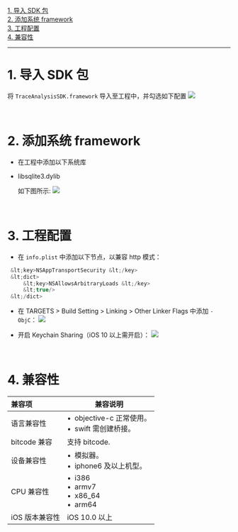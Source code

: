[1. 导入 SDK 包](#jump1)<br>
[2. 添加系统 framework](#jump2)</br>
[3. 工程配置](#jump3)<br>
[4. 兼容性](#jump4)</br>

------------

# <span id="jump1">1. 导入 SDK 包</span>

将 `TraceAnalysisSDK.framework` 导入至工程中，并勾选如下配置
![](http://doc.gamehaus.com/uploads/201807/5b3c81f77d038_5b3c81f7.png)

&ensp;

# <span id="jump2">2. 添加系统 framework</span>
- 在工程中添加以下系统库
- libsqlite3.dylib

   如下图所示:
   ![](http://doc.gamehaus.com/uploads/201905/5ceb982ea61e9_5ceb982e.png)

&ensp;

# <span id="jump3">3. 工程配置</span>
- 在 `info.plist` 中添加以下节点，以兼容 http 模式：
```java
 &lt;key>NSAppTransportSecurity &lt;/key>
 &lt;dict>
     &lt;key>NSAllowsArbitraryLoads &lt;/key>
     &lt;true/>
 &lt;/dict>
```

- 在 TARGETS > Build Setting > Linking > Other Linker Flags 中添加 `-ObjC`：
  ![](http://doc.gamehaus.com/uploads/201807/5b3c85c61e5f1_5b3c85c6.png)
  
- 开启 Keychain Sharing（iOS 10 以上需开启）：
  ![](http://doc.gamehaus.com/uploads/201807/5b3c860d2db60_5b3c860d.jpeg)

&ensp;

# <span id="jump4">4. 兼容性</span>

|兼容项|兼容说明|
|:----  |-----   |
|语言兼容性 | &bull;&ensp;objective-c 正常使用。<br>&bull;&ensp;swift 需创建桥接。</br>   |
|bitcode 兼容 | 支持 bitcode.  |
|设备兼容性 | &bull;&ensp;模拟器。<br>&bull;&ensp;iphone6 及以上机型。</br>  |
|CPU 兼容性 |  &bull;&ensp;i386<br>&bull;&ensp;armv7</br>&bull;&ensp;x86_64<br>&bull;&ensp;arm64</br>  |
|iOS 版本兼容性 | iOS 10.0 以上  |

